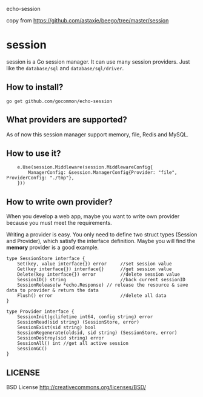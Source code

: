 echo-session

copy from <https://github.com/astaxie/beego/tree/master/session>

session
==============

session is a Go session manager. It can use many session providers. Just like the `database/sql` and `database/sql/driver`.

## How to install?

	go get github.com/gocommon/echo-session


## What providers are supported?

As of now this session manager support memory, file, Redis and MySQL.


## How to use it?

		e.Use(session.Middleware(session.MiddlewareConfig{
			ManagerConfig: &session.ManagerConfig{Provider: "file", ProviderConfig: "./tmp"},
		}))

## How to write own provider?

When you develop a web app, maybe you want to write own provider because you must meet the requirements.

Writing a provider is easy. You only need to define two struct types 
(Session and Provider), which satisfy the interface definition. 
Maybe you will find the **memory** provider is a good example.

	type SessionStore interface {
		Set(key, value interface{}) error     //set session value
		Get(key interface{}) interface{}      //get session value
		Delete(key interface{}) error         //delete session value
		SessionID() string                    //back current sessionID
		SessionRelease(w *echo.Response) // release the resource & save data to provider & return the data
		Flush() error                         //delete all data
	}
	
	type Provider interface {
		SessionInit(gclifetime int64, config string) error
		SessionRead(sid string) (SessionStore, error)
		SessionExist(sid string) bool
		SessionRegenerate(oldsid, sid string) (SessionStore, error)
		SessionDestroy(sid string) error
		SessionAll() int //get all active session
		SessionGC()
	}


## LICENSE

BSD License http://creativecommons.org/licenses/BSD/
